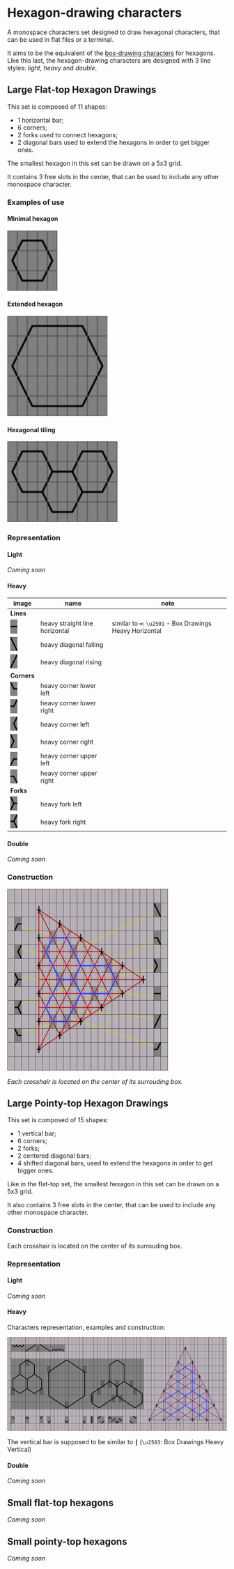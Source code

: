 # Hexagon-drawing characters

A monospace characters set designed to draw hexagonal characters, that can be used in flat files or a terminal.

It aims to be the equivalent of the [box-drawing characters](https://en.wikipedia.org/wiki/Box_Drawing) for hexagons. Like this last, the hexagon-drawing characters are designed with 3 line styles: *light*, *heavy* and *double*.

## Large Flat-top Hexagon Drawings

This set is composed of 11 shapes:
- 1 horizontal bar;
- 6 corners;
- 2 forks used to connect hexagons;
- 2 diagonal bars used to extend the hexagons in order to get bigger ones.

The smallest hexagon in this set can be drawn on a 5x3 grid.

It contains 3 free slots in the center, that can be used to include any other monospace character.

### Examples of use

#### Minimal hexagon

![](./images/examples/large_flat_top_simple.png)

#### Extended hexagon

![](./images/examples/large_flat_top_extended.png)

#### Hexagonal tiling

![](./images/examples/large_flat_top_tiling.png)

### Representation

#### Light

*Coming soon*

#### Heavy

| image | name | note |
|-------|------|------|
| **Lines** |||
| ![](images/chars/large_flat_top/heavy_straight_line_horizontal.png) | heavy straight line horizontal | similar to `━`: `\u2501` - Box Drawings Heavy Horizontal |
| ![](images/chars/large_flat_top/heavy_diagonal_falling.png) | heavy diagonal falling | |
| ![](images/chars/large_flat_top/heavy_diagonal_rising.png) | heavy diagonal rising | |
| **Corners** |||
| ![](images/chars/large_flat_top/heavy_corner_lower_left.png) | heavy corner lower left | |
| ![](images/chars/large_flat_top/heavy_corner_lower_right.png) | heavy corner lower right | |
| ![](images/chars/large_flat_top/heavy_corner_left.png) | heavy corner left | |
| ![](images/chars/large_flat_top/heavy_corner_right.png) | heavy corner right | |
| ![](images/chars/large_flat_top/heavy_corner_upper_left.png) | heavy corner upper left | |
| ![](images/chars/large_flat_top/heavy_corner_upper_right.png) | heavy corner upper right | |
| **Forks** |||
| ![](images/chars/large_flat_top/heavy_fork_left.png) | heavy fork left | |
| ![](images/chars/large_flat_top/heavy_fork_right.png) | heavy fork right | |

#### Double

*Coming soon*

### Construction

![](images/construction/large_flat_top.png)

*Each crosshair is located on the center of its surrouding box.*

## Large Pointy-top Hexagon Drawings

This set is composed of 15 shapes:
- 1 vertical bar;
- 6 corners;
- 2 forks;
- 2 centered diagonal bars;
- 4 shifted diagonal bars, used to extend the hexagons in order to get bigger ones.

Like in the flat-top set, the smallest hexagon in this set can be drawn on a 5x3 grid.

It also contains 3 free slots in the center, that can be used to include any other monospace character.

### Construction

Each crosshair is located on the center of its surrouding box.

### Representation

#### Light

*Coming soon*

#### Heavy

Characters representation, examples and construction:

![](schematics/exports/png/large_pointy_top.png)

The vertical bar is supposed to be similar to `┃` (`\u2503`: Box Drawings Heavy Vertical)

#### Double

*Coming soon*

## Small flat-top hexagons

*Coming soon*

## Small pointy-top hexagons

*Coming soon*
